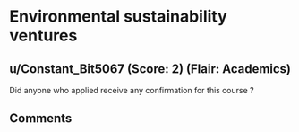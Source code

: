 # Environmental sustainability ventures
## u/Constant_Bit5067 (Score: 2) (Flair: Academics)
Did anyone who applied receive any confirmation for this course ?


## Comments




